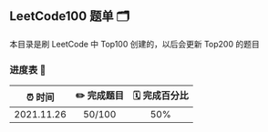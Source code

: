 ## LeetCode100 题单 🗂

本目录是刷 LeetCode 中 Top100 创建的，以后会更新 Top200 的题目

### 进度表 📅

|  ⏰ 时间   |  ✏️ 完成题目  | 🗓 完成百分比 |
|  :----:  | :----:  | :----: |
| 2021.11.26  | 50/100 | 50% |
